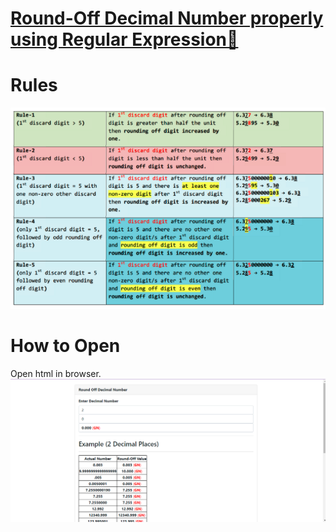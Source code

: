 # [Round-Off Decimal Number properly using Regular Expression🤔](https://medium.com/@artbindu/round-off-decimal-number-properly-using-regular-expression-1225d42239fb)



# Rules
![Rules for Rounding Off Numbers](./rules.png)


# How to Open
Open html in browser.
![DemoUI](./demoUI.png)
